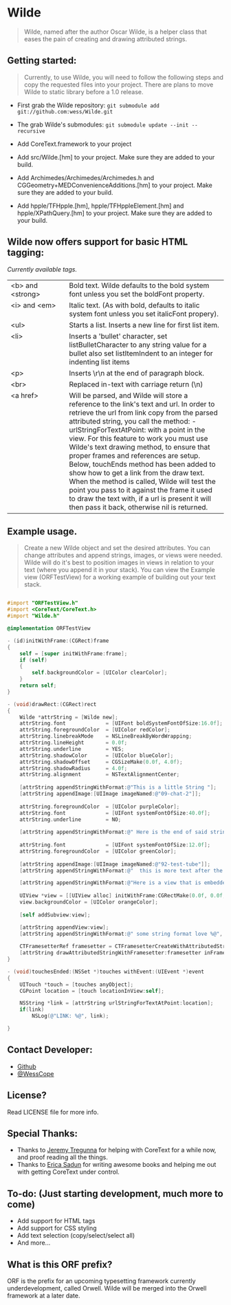 # Wilde

> Wilde, named after the author Oscar Wilde, is a helper class that eases the pain of creating and drawing attributed strings.

## Getting started:
> Currently, to use Wilde, you will need to follow the following steps and copy the requested files into your project.
There are plans to move Wilde to static library before a 1.0 release.

* First grab the Wilde repository:
``` git submodule add git://github.com:wess/Wilde.git ```

* The grab Wilde's submodules:
``` git submodule update --init --recursive ```

* Add CoreText.framework to your project

* Add src/Wilde.[hm] to your project. Make sure they are added to your build.

* Add Archimedes/Archimedes/Archimedes.h and CGGeometry+MEDConvenienceAdditions.[hm] to your project. Make sure they are added to your build.

* Add hpple/TFHpple.[hm], hpple/TFHppleElement.[hm] and hpple/XPathQuery.[hm] to your project. Make sure they are added to your build.




## Wilde now offers support for basic HTML tagging:

_Currently available tags._
<table>
<tr>
    <td valign="top" width=120>&lt;b&gt; and &lt;strong&gt;</td>
    <td valign="top">Bold text. Wilde defaults to the bold system font unless you set the boldFont property.</td>
</tr>
<tr>
    <td valign="top">&lt;i&gt; and &lt;em&gt;</td>
    <td valign="top">Italic text. (As with bold, defaults to italic system font unless you set italicFont propery).</td>
</tr>
<tr>
    <td valign="top">&lt;ul&gt;</td>
    <td valign="top">Starts a list. Inserts a new line for first list item.</td>
</tr>
<tr>
    <td valign="top">&lt;li&gt;</td>
    <td valign="top">Inserts a 'bullet' character, set listBulletCharacter to any string value for a bullet also set listItemIndent to an integer for indenting list items</td>
</tr>
<tr>
    <td valign="top">&lt;p&gt;</td>
    <td valign="top">Inserts \r\n at the end of paragraph block.</td>
</tr>
<tr>
    <td valign="top">&lt;br&gt;</td>
    <td valign="top">Replaced in-text with carriage return (\n)</td>
</tr>
<tr>
    <td valign="top">&lt;a href&gt;</td>
    <td valign="top">Will be parsed, and Wilde will store a reference to the link's text and url. In order to retrieve the url from link copy from the parsed attributed string, you call the method: -urlStringForTextAtPoint: with a point in the view.
For this feature to work you must use Wilde's text drawing method, to ensure that proper frames and references are setup.  Below, touchEnds method has been added
to show how to get a link from the draw text. When the method is called, Wilde will test the point you pass to it against the frame it used to draw the text with,
if a url is present it will then pass it back, otherwise nil is returned.</td>
</tr>
</table>

## Example usage.
> Create a new Wilde object and set the desired attributes.  You can change attributes and append strings, images, or views were needed.  Wilde will
do it's best to position images in views in relation to your text (where you append it in your stack). You can view the Example view (ORFTestView)
for a working example of building out your text stack.

```objectivec

#import "ORFTestView.h"
#import <CoreText/CoreText.h>
#import "Wilde.h"

@implementation ORFTestView

- (id)initWithFrame:(CGRect)frame
{
    self = [super initWithFrame:frame];
    if (self)
    {
        self.backgroundColor = [UIColor clearColor];
    }
    return self;
}

- (void)drawRect:(CGRect)rect
{
    Wilde *attrString = [Wilde new];
    attrString.font             = [UIFont boldSystemFontOfSize:16.0f];
    attrString.foregroundColor  = [UIColor redColor];
    attrString.linebreakMode    = NSLineBreakByWordWrapping;
    attrString.lineHeight       = 0.0f;
    attrString.underline        = YES;
    attrString.shadowColor      = [UIColor blueColor];
    attrString.shadowOffset     = CGSizeMake(0.0f, 4.0f);
    attrString.shadowRadius     = 4.0f;
    attrString.alignment        = NSTextAlignmentCenter;
    
    [attrString appendStringWithFormat:@"This is a little String "];
    [attrString appendImage:[UIImage imageNamed:@"09-chat-2"]];
    
    attrString.foregroundColor  = [UIColor purpleColor];
    attrString.font             = [UIFont systemFontOfSize:40.0f];
    attrString.underline        = NO;
    
    [attrString appendStringWithFormat:@" Here is the end of said string    "];
    
    attrString.font             = [UIFont systemFontOfSize:12.0f];
    attrString.foregroundColor  = [UIColor greenColor];
    
    [attrString appendImage:[UIImage imageNamed:@"92-test-tube"]];
    [attrString appendStringWithFormat:@"  this is more text after the image"];

    [attrString appendStringWithFormat:@"Here is a view that is embedded "];
    
    UIView *view = [[UIView alloc] initWithFrame:CGRectMake(0.0f, 0.0f, 20.0f, 20.0f)];
    view.backgroundColor = [UIColor orangeColor];
    
    [self addSubview:view];

    [attrString appendView:view];
    [attrString appendStringWithFormat:@" some string format love %@", @"here"];
    
    CTFramesetterRef framesetter = CTFramesetterCreateWithAttributedString((__bridge CFAttributedStringRef)attrString.attributedString);
    [attrString drawAttributedStringWithFramesetter:framesetter inFrame:rect];
}

- (void)touchesEnded:(NSSet *)touches withEvent:(UIEvent *)event
{
    UITouch *touch = [touches anyObject];
    CGPoint location = [touch locationInView:self];

    NSString *link = [attrString urlStringForTextAtPoint:location];
    if(link)
        NSLog(@"LINK: %@", link);

}

```

## Contact Developer:
* [Github](http://www.github.com/wess)
* [@WessCope](http://www.twitter.com/wesscope)

## License?
Read LICENSE file for more info.


## Special Thanks:
* Thanks to [Jeremy Tregunna](https://github.com/jeremytregunna) for helping with CoreText for a while now, and proof reading all the things.
* Thanks to [Erica Sadun](http://www.amazon.com/Core-Developers-Cookbook-Edition-Library/dp/0321884213) for writing awesome books and helping me out with getting CoreText under control.

## To-do: (Just starting development, much more to come)
* Add support for HTML tags
* Add support for CSS styling
* Add text selection (copy/select/select all)
* And more...

## What is this ORF prefix?
ORF is the prefix for an upcoming typesetting framework currently underdevelopment, called Orwell. Wilde will be merged into the Orwell framework at a later date.

